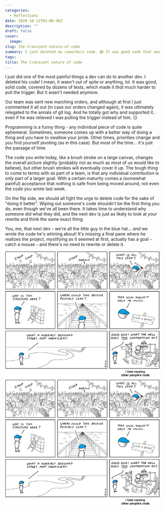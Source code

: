 ```yaml
---
categories:
  - Reflections
date: 2020-10-11T03:00:46Z
description: ""
draft: false
cover:
  image:
slug: the-transient-nature-of-code
summary: I just deleted my coworkers code. 😱 It was good code that wasn't needed anymore, and he understood why. The nature of coding is that it's a progression, and any individual code is transient by nature. Today's code is subject to tomorrow's refactoring.
tags:
title: The transient nature of code
---
```

I just did one of the most painful things a dev can do to another dev. I deleted his code! I mean, it wasn't out of spite or anything, lol. It was good, solid code, covered by dozens of tests, which made it _that_ much harder to pull the trigger. But it wasn't needed anymore.

Our team was sent new marching orders, and although at first I just commented it all out (in case our orders changed again), it was ultimately relegated to the annals of git log. And he totally got why and supported it.. even if he was relieved I was pulling the trigger instead of him. 😏

Programming is a funny thing - any individual piece of code is quite ephemeral. Sometimes, someone comes up with a better way of doing a thing and you have to swallow your pride. Other times, priorities change and you find yourself pivoting (as in this case). But most of the time... it's just the passage of time.

The code you write today, like a brush stroke on a large canvas, changes the overall picture slightly (probably not as much as most of us would like to believe), but other brush strokes will eventually cover it up. The tough thing to come to terms with as part of a team, is that any individual contribution is only part of a larger goal. With a certain maturity comes a (somewhat painful) acceptance that nothing is safe from being moved around, not even the code you wrote last week.

On the flip side, we should all fight the urge to delete code for the sake of "doing it better". Wiping out someone's code shouldn't be the first thing you do, even though we've all been there. It takes time to understand why someone did what they did, and the next dev is just as likely to look at _your_ rewrite and think the same exact thing.

You, me, that next dev - we're all the little guy in the blue hat... _and_ we wrote the code he's whining about! It's missing a final pane where he realizes the project, mystifying as it seemed at first, actually has a goal - catch a mouse - and there's no need to rewrite or delete it.

![](abstrusegoose-432.webp)
![](abstrusegoose-432.webp)